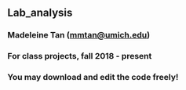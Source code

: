 ## Lab_analysis
### Madeleine Tan (mmtan@umich.edu)
### For class projects, fall 2018 - present
### You may download and edit the code freely!

